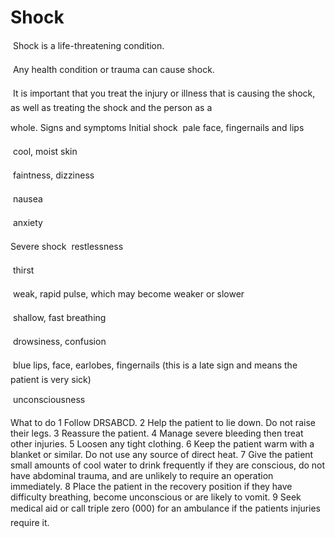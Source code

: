 ﻿# Shock 


 
Shock is a life-threatening condition. 

 
Any health condition or trauma can cause shock. 

 
It is important that you treat the injury or illness that is causing the shock, as well as treating the shock and the person as a 


whole. 
Signs and symptoms Initial shock 
 
pale face, fingernails and lips 

 
cool, moist skin 

 
faintness, dizziness 

 
nausea 

 
anxiety 


Severe shock 
 
restlessness 

 
thirst 

 
weak, rapid pulse, which may become weaker or slower 

 
shallow, fast breathing 

 
drowsiness, confusion 

 
blue lips, face, earlobes, fingernails (this is a late sign and means the patient is very sick) 

 
unconsciousness 




What to do 
1 Follow DRSABCD. 2 Help the patient to lie down. Do not raise their legs. 3 Reassure the patient. 4 Manage severe bleeding then treat other injuries. 5 Loosen any tight clothing. 6 Keep the patient warm with a blanket or similar. Do not 
use any source of direct heat. 
7 Give the patient small amounts of cool water to drink frequently if they are conscious, do not have abdominal trauma, and are unlikely to require an operation immediately. 
8 Place the patient in the recovery position if they have difficulty breathing, become unconscious or are likely to vomit. 
9 Seek medical aid or call triple zero (000) for an ambulance if the patients injuries require it. 



